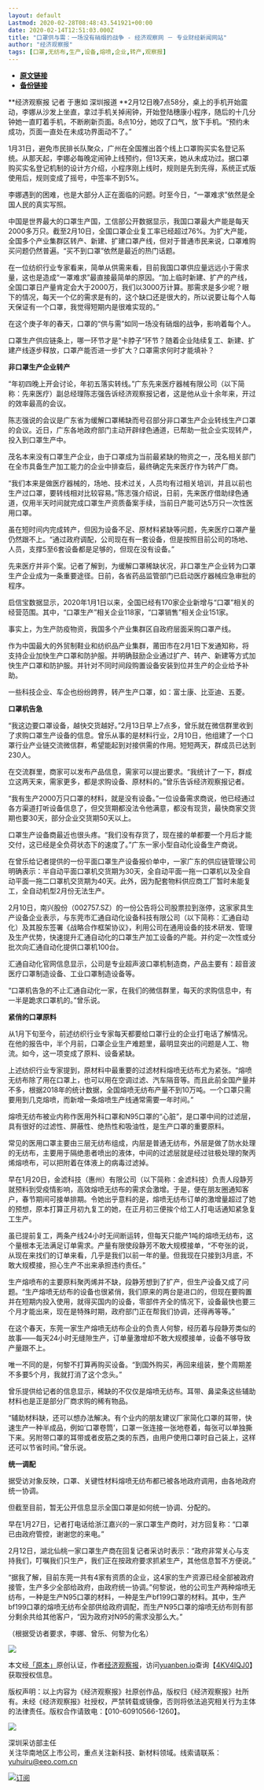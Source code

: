 ```yaml
---
layout: default
Lastmod: 2020-02-28T08:48:43.541921+00:00
date: 2020-02-14T12:51:03.000Z
title: "口罩供与需：一场没有硝烟的战争 - 经济观察网 － 专业财经新闻网站"
author: "经济观察报"
tags: [口罩,无纺布,生产,设备,熔喷,企业,转产,观察报]
---
```


* [**原文链接**](http://archive.is/XLBDK)
* [**备份链接**](http://archive.is/XLBDK)


**经济观察报 记者 于惠如 深圳报道 **2月12日晚7点58分，桌上的手机开始震动，李娜从沙发上坐直，拿过手机关掉闹钟，开始登陆穗康小程序，随后的十几分钟她一直盯着手机，不断刷新页面。8点10分，她叹了口气，放下手机。“预约未成功，页面一直处在未成功界面动不了。”

1月31日，避免市民排长队聚众，广州在全国推出首个线上口罩购买实名登记系统。从那天起，李娜必每晚定闹钟上线预约，但13天来，她从未成功过。据口罩购买实名登记机制的设计方介绍，小程序刚上线时，规则是先到先得，系统正式版使用后，规则变成了摇号，中签率不到5%。

李娜遇到的困难，也是大部分人正在面临的问题。时至今日，“一罩难求”依然是全国人民的真实写照。

中国是世界最大的口罩生产国，工信部公开数据显示，我国口罩最大产能是每天2000多万只。截至2月10日，全国口罩企业复工率已经超过76%。为扩大产能，全国多个产业集群区转产、新建、扩建口罩产线，但对于普通市民来说，口罩难购买问题仍然普遍。“买不到口罩”依然是最近的热门话题。

在一位纺织行业专家看来，简单从供需来看，目前我国口罩供应量远远小于需求量，这也是造成“一罩难求”最直接最简单的原因。“加上临时新建、扩产的产线，全国口罩日产量肯定会大于2000万，我们以3000万计算。那需求是多少呢？眼下的情况，每天一个亿的需求是有的，这个缺口还是很大的，所以说要让每个人每天保证有一个口罩，我觉得短期内是很难实现的。”

在这个庚子年的春天，口罩的“供与需”如同一场没有硝烟的战争，影响着每个人。

口罩生产供应链条上，哪一环节才是“卡脖子”环节？随着企业陆续复工、新建、扩建产线逐步释放，口罩产能否进一步扩大？口罩需求何时才能填补？

**非口罩生产企业转产**

“年初四晚上开会讨论，年初五落实转线。”广东先来医疗器械有限公司（以下简称：先来医疗）副总经理陈志强告诉经济观察报记者，这是他从业十余年来，开过的效率最高的会议。

陈志强说的会议是广东省为缓解口罩稀缺而号召部分非口罩生产企业转线生产口罩的会议。近日，广东各地政府部门主动开辟绿色通道，已帮助一批企业实现转产，投入到口罩生产中。

茂名本来没有口罩生产企业，由于口罩成为当前最紧缺的物资之一，茂名相关部门在全市具备生产加工能力的企业中排查后，最终确定先来医疗作为转产厂商。

“我们本来是做医疗器械的，场地、技术过关，人员均有过相关培训，并且以前也生产过口罩，要转线相对比较容易。”陈志强介绍说，日前，先来医疗借助绿色通道，仅用半天时间就完成口罩生产资质备案手续，当前日产能可达5万只一次性医用口罩。

虽在短时间内完成转产，但因为设备不足、原材料紧缺等问题，先来医疗口罩产量仍然跟不上。“通过政府调配，公司现在有一套设备，但是按照目前公司的场地、人员，支撑5至6套设备都是足够的，但现在没有设备。”

先来医疗并非个案。记者了解到，为缓解口罩稀缺状况，非口罩生产企业转为口罩生产企业成为一条重要途径。日前，各省药品监管部门已启动医疗器械应急审批的程序。

启信宝数据显示，2020年1月1日以来，全国已经有170家企业新增与“口罩”相关的经营范围。其中，“口罩生产”相关企业118家，“口罩销售”相关企业151家。

事实上，为生产防疫物资，我国多个产业集群区自政府层面采购口罩产线。

作为中国最大的外贸制鞋业和纺织品产业集群，莆田市在2月1日下发通知称，将支持企业加快生产口罩和防护服。并明确鼓励企业通过扩产、转产、新建等方式加快生产口罩和防护服。并针对不同时间段购置设备安装到位并生产的企业给予补助。

一些科技企业、车企也纷纷跨界，转产生产口罩，如：富士康、比亚迪、五菱。

**口罩机告急**

“我这边要口罩设备，越快交货越好。”2月13日早上7点多，曾乐就在微信群里收到了求购口罩生产设备的信息。曾乐从事的是材料行业，2月10日，他组建了一个口罩行业产业链交流微信群，希望能起到对接供需的作用。短短两天，群成员已达到230人。

在交流群里，商家可以发布产品信息，需家可以提出要求。“我统计了一下，群成立这两天来，需家更多，都是求购设备、原材料的。”曾乐告诉经济观察报记者。

“我有生产2000万只口罩的材料，就是没有设备。”一位设备需求商说，他已经通过各方渠道打听设备信息了，但交货期都没法令他满意，都没有现货，最快商家交货期也要30天，部分企业交货期50天以上。

口罩生产设备商最近也很头疼。“我们没有存货了，现在接的单都要一个月后才能交付，这已经是全负荷状态下的速度了。”广东一家小型自动化设备生产商说。

在曾乐给记者提供的一份平面口罩生产设备报价单中，一家广东的供应链管理公司明确表示：半自动平面口罩机交货期为30天，全自动平面一拖一口罩机以及全自动平面一拖二口罩机交货期为40天。此外，因为配套物料供应商工厂暂时未能复工，全自动机型2月份无法生产。

2月10日，南兴股份（002757.SZ）的一份公告将公司股票拉到涨停，这家家具生产设备企业表示，与东莞市汇通自动化设备科技有限公司（以下简称：汇通自动化）及其股东签署《战略合作框架协议》，利用公司在通用设备的技术研发、管理及生产优势，快速提升汇通自动化的口罩生产加工设备的产能。并约定一次性或分批次向汇通自动化提供口罩机100台。

汇通自动化官网信息显示，公司是专业超声波口罩机制造商，产品主要有：超音波医疗口罩制造设备、工业口罩制造设备等。

“口罩机告急的不止汇通自动化一家，在我们的微信群里，每天的求购信息中，有一半是跪求口罩机的。”曾乐说。

**紧俏的口罩原料**

从1月下旬至今，前述纺织行业专家每天都要给口罩行业的企业打电话了解情况。在他的报告中，半个月前，口罩企业生产难题里，最明显突出的问题是人工、物流。如今，这一项变成了原料、设备紧缺。

上述纺织行业专家提到，原材料中最重要的过滤材料熔喷无纺布尤为紧张。“熔喷无纺布除了用在口罩上，也可以用在空调过滤、汽车隔音等。而且此前全国产量并不多，根据2018年的统计数据，全国熔喷无纺布产量不到10万吨。一个口罩只需要用到几克熔喷，而新增一条熔喷生产线通常需要一年时间。”

熔喷无纺布被业内称作医用外科口罩和N95口罩的“心脏”，是口罩中间的过滤层，具有很好的过滤性、屏蔽性、绝热性和吸油性，是生产口罩的重要原料。

常见的医用口罩主要由三层无纺布组成，内层是普通无纺布，外层是做了防水处理的无纺布，主要用于隔绝患者喷出的液体，中间的过滤层就是经过驻极处理的聚丙烯熔喷布，可以把附着在体液上的病毒过滤掉。

早在1月20日，金滤科技（惠州）有限公司（以下简称：金滤科技）负责人段静芳就预料到受疫情影响，高效熔喷无纺布的需求会激增。于是，便在朋友圈通知客户，春节期间可接单排期。令她出乎意料的是，熔喷无纺布订单的激增量超过了她的预想，原本打算正月初九复工的她，在正月初三便挨个给工人打电话通知紧急复工生产。

虽已提前复工，两条产线24小时无间断运转，但每天只能产1吨的熔喷无纺布，这个量根本无法满足订单需求。产量有限使段静芳不敢大规模接单，“不夸张的说，从现在来找们的订单来看，几乎是我们以前一年的量。但我现在只接到3月底，不敢大规模接，担心生产不出来承担违约责任。”

生产熔喷布的主要原料聚丙烯并不缺，段静芳想到了扩产，但生产设备又成了问题。“生产熔喷无纺布的设备也很紧俏，我们原来的两台是进口的，但现在要购置并在短期内投入使用，就得买国内的设备，零部件齐全的情况下，设备最快也要三个月才能出来，现在是特殊时期，政府部门正在帮我们协调，还得再等等。”

在这个春天，东莞一家生产熔喷无纺布企业的负责人何黎，经历着与段静芳类似的故事——每天24小时无缝隙生产，订单量激增却不敢大规模接单，设备不够导致产量跟不上。

唯一不同的是，何黎不打算再购买设备。“到国外购买，再回来组装，整个周期差不多要5个月，我就打消了这个念头。”

曾乐提供给记者的信息显示，稀缺的不仅仅是熔喷无纺布。耳带、鼻梁条这些辅助材料也是正是部分厂商求购的稀有物品。

“辅助材料缺，还可以想办法解决。有个业内的朋友建议厂家简化口罩的耳带，快速生产一种半成品，例如‘口罩卷筒’，口罩一张连接一张地卷着，每张可以单独撕下来。另附带口罩的耳带或者皮筋之类的东西，由用户使用口罩时自己装上，这样还可以节省时间。”曾乐说。

**统一调配**

据受访对象反映，口罩、关键性材料熔喷无纺布都已被各地政府调用，由各地政府统一协调。

但截至目前，暂无公开信息显示全国口罩是如何统一协调、分配的。

早在1月27日，记者打电话给浙江嘉兴的一家口罩生产商时，对方回复称：“口罩已由政府管控，谢谢您的来电。”

2月12日，湖北仙桃一家口罩生产商在回复记者采访时表示：“政府非常关心与支持我们，叮嘱我们只生产，我们正在按政府要求抓紧生产，其他信息暂不方便说。”

“据我了解，目前东莞一共有4家有资质的企业，这4家的生产资源已经全部被政府接管，生产多少全部给政府，由政府统一协调。”何黎说，他的公司生产两种熔喷无纺布，一种是生产N95口罩的材料，一种是生产bf199口罩的材料。其中，生产bf199口罩的熔喷无纺布全部供给政府调配，而生产N95口罩的熔喷无纺布则有部分剩余共给其他客户，“因为政府对N95的需求没那么大。”

（根据受访者要求，李娜、曾乐、何黎为化名）

![](/images/post/ea0e6e1085a6587e0ae3ddc68d573c90.png)

本文经[「原本」](https://archive.is/o/XLBDK/yuanben.io/)原创认证，作者[经济观察报](https://archive.is/o/XLBDK/https://yuanben.io/author/b454cdbf-cec7-4ff6-a1f9-5e79c2353485)，访问[yuanben.io](https://archive.is/o/XLBDK/yuanben.io/)查询【[4KV4IQJ0](https://archive.is/o/XLBDK/https://www.yuanben.io/article/4KV4IQJ0MGGTJH2C2NG4W81STG0DLZG9HCEFRJN1C7LU7Q77BL)】获取授权信息。

版权声明：以上内容为《经济观察报》社原创作品，版权归《经济观察报》社所有。未经《经济观察报》社授权，严禁转载或镜像，否则将依法追究相关行为主体的法律责任。版权合作请致电：【010-60910566-1260】。

[![](/images/post/106e6e5be2174caf387ab75db236792e.jpg)](https://archive.is/o/XLBDK/space.eeo.com.cn/yuhuiru)

深圳采访部主任  
关注华南地区上市公司，重点关注新科技、新材料领域。线索请联系：yuhuiru@eeo.com.cn

[![](/images/post/bf1bf656c8649e8b3fb486353b13510f.png)订阅](#)

